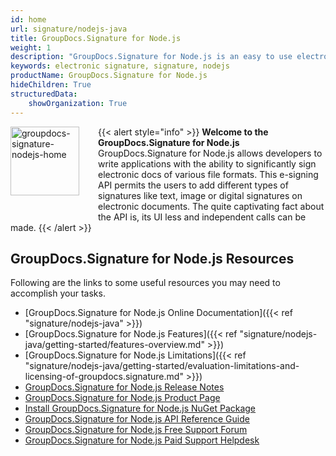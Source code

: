 ```yaml
---
id: home
url: signature/nodejs-java
title: GroupDocs.Signature for Node.js
weight: 1
description: "GroupDocs.Signature for Node.js is an easy to use electronic signature API designed for Node.js applications"
keywords: electronic signature, signature, nodejs
productName: GroupDocs.Signature for Node.js
hideChildren: True
structuredData:
    showOrganization: True
---
```

{{< alert style="info" >}}<img src="/signature/nodejs-java/images/home.png" width="110" height="110" alt="groupdocs-signature-nodejs-home" align="left" style="margin: 0 30px 30px 0"/> **Welcome to the GroupDocs.Signature for Node.js**  
GroupDocs.Signature for Node.js allows developers to write applications with the ability to significantly sign electronic docs of various file formats. This e-signing API permits the users to add different types of signatures like text, image or digital signatures on electronic documents. The quite captivating fact about the API is, its UI less and independent calls can be made.
{{< /alert >}}

## GroupDocs.Signature for Node.js Resources

Following are the links to some useful resources you may need to accomplish your tasks.

* [GroupDocs.Signature for Node.js Online Documentation]({{< ref "signature/nodejs-java" >}})
* [GroupDocs.Signature for Node.js Features]({{< ref "signature/nodejs-java/getting-started/features-overview.md" >}})
* [GroupDocs.Signature for Node.js Limitations]({{< ref "signature/nodejs-java/getting-started/evaluation-limitations-and-licensing-of-groupdocs.signature.md" >}})
* [GroupDocs.Signature for Node.js Release Notes](https://releases.groupdocs.com/signature/java/release-notes/)
* [GroupDocs.Signature for Node.js Product Page](https://products.groupdocs.com/signature/nodejs-java)
* [Install GroupDocs.Signature for Node.js NuGet Package](https://www.nuget.org/packages/GroupDocs.Signature/)
* [GroupDocs.Signature for Node.js API Reference Guide](https://reference.groupdocs.com/signature/nodejs-java/)
* [GroupDocs.Signature for Node.js Free Support Forum](https://forum.groupdocs.com/c/signature)
* [GroupDocs.Signature for Node.js Paid Support Helpdesk](https://helpdesk.groupdocs.com/)
